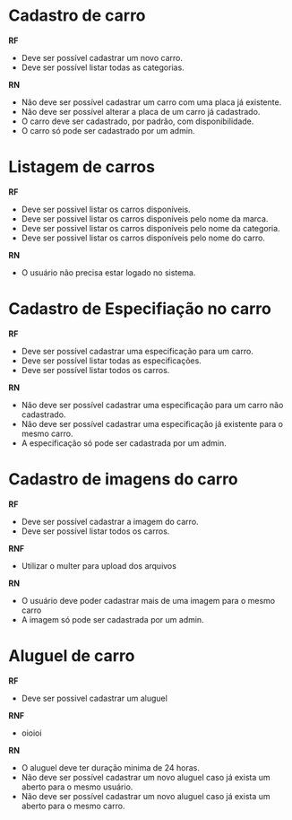 # Cadastro de carro

**RF**

- Deve ser possível cadastrar um novo carro.
- Deve ser possível listar todas as categorias.

**RN**

- Não deve ser possível cadastrar um carro com uma placa já existente.
- Não deve ser possível alterar a placa de um carro já cadastrado.
- O carro deve ser cadastrado, por padrão, com disponibilidade.
- O carro só pode ser cadastrado por um admin.

# Listagem de carros

**RF**

- Deve ser possivel listar os carros disponíveis.
- Deve ser possivel listar os carros disponíveis pelo nome da marca.
- Deve ser possivel listar os carros disponíveis pelo nome da categoria.
- Deve ser possivel listar os carros disponíveis pelo nome do carro.

**RN**

- O usuário não precisa estar logado no sistema.

# Cadastro de Especifiação no carro

**RF**

- Deve ser possível cadastrar uma especificação para um carro.
- Deve ser possível listar todas as especificações.
- Deve ser possível listar todos os carros.

**RN**

- Não deve ser possível cadastrar uma especificação para um carro não cadastrado.
- Não deve ser possível cadastrar uma especificação já existente para o mesmo carro.
- A especificação só pode ser cadastrada por um admin.

# Cadastro de imagens do carro

**RF**

- Deve ser possível cadastrar a imagem do carro.
- Deve ser possível listar todos os carros.

**RNF**

- Utilizar o multer para upload dos arquivos

**RN**

- O usuário deve poder cadastrar mais de uma imagem para o mesmo carro
- A imagem só pode ser cadastrada por um admin.

# Aluguel de carro

**RF**

- Deve ser possivel cadastrar um aluguel

**RNF**

- oioioi

**RN**

- O aluguel deve ter duração minima de 24 horas.
- Não deve ser possível cadastrar um novo aluguel caso já exista um aberto para o mesmo usuário.
- Não deve ser possível cadastrar um novo aluguel caso já exista um aberto para o mesmo carro.
